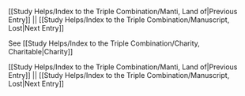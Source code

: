 [[Study Helps/Index to the Triple Combination/Manti, Land of|Previous Entry]]  ||  [[Study Helps/Index to the Triple Combination/Manuscript, Lost|Next Entry]]

 See [[Study Helps/Index to the Triple Combination/Charity, Charitable|Charity]]

[[Study Helps/Index to the Triple Combination/Manti, Land of|Previous Entry]]  ||  [[Study Helps/Index to the Triple Combination/Manuscript, Lost|Next Entry]]